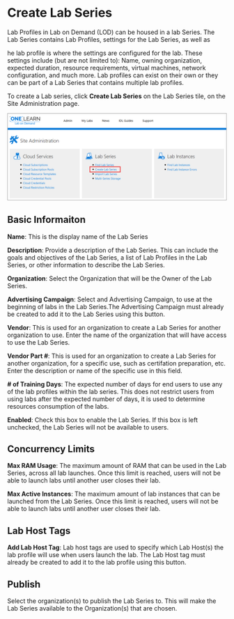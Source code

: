 # Create Lab Series

Lab Profiles in Lab on Demand (LOD) can be housed in a lab Series. The Lab Series contains Lab Profiles, settings for the Lab Series, as well as 

he lab profile is where the settings are configured for the lab. These settings include (but are not limited to): Name, owning organization, expected duration, resource requirements, virtual machines, network configuration, and much more. Lab profiles can exist on their own or they can be part of a Lab Series that contains multiple lab profiles. 

To create a Lab series, click **Create Lab Series** on the Lab Series tile, on the Site Administration page.

![Create a Lab Series](images/create-lab-series.png)

## Basic Informaiton 

**Name**: This is the display name of the Lab Series

**Description**: Provide a description of the Lab Series. This can include the goals and objectives of the Lab Series, a list of Lab Profiles in the Lab Series, or other information to describe the Lab Series. 

**Organization**: Select the Organization that will be the Owner of the Lab Series. 

**Advertising Campaign**: Select and Advertising Campaign, to use at the beginning of labs in the Lab Series.The Advertising Campaign must already be created to add it to the Lab Series using this button.

**Vendor**: This is used for an organization to create a Lab Series for another organization to use. Enter the name of the organization that will have access to use the Lab Series.

**Vendor Part #**: This is used for an organization to create a Lab Series for another organization, for a specific use, such as certifation preparation, etc. Enter the description or name of the specific use in this field. 

**# of Training Days**: The expected number of days for end users to use any of the lab profiles within the lab series. This does not restrict users from using labs after the expected number of days, it is used to determine resources consumption of the labs.

**Enabled**: Check this box to enable the Lab Series. If this box is left unchecked, the Lab Series will not be available to users.

## Concurrency Limits

**Max RAM Usage**: The maximum amount of RAM that can be used in the Lab Series, across all lab launches. Once this limit is reached, users will not be able to launch labs until another user closes their lab.


**Max Active Instances**: The maximum amount of lab instances that can be launched from the Lab Series. Once this limit is reached, users will not be able to launch labs until another user closes their lab.

## Lab Host Tags

**Add Lab Host Tag**: Lab host tags are used to specify which Lab Host(s) the lab profile will use when users launch the lab. The Lab Host tag must already be created to add it to the lab profile using this button.

## Publish

Select the organization(s) to publish the Lab Series to. This will make the Lab Series available to the Organization(s) that are chosen.
